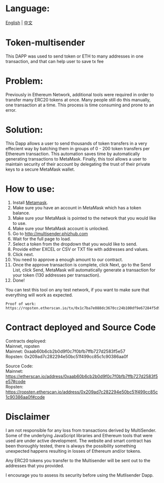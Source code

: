 # Language:
[English](https://github.com/howeguo/Token-multisender/edit/master/README.md)  | [中文](https://github.com/howeguo/Token-multisender/edit/master/README_中文.md)

# Token-multisender
This DAPP was used to send token or ETH to many addresses in one transaction, and that can help user to save tx fee
# Problem:
Previously in Ethereum Network, additional tools were required in order to transfer many ERC20 tokens at once.
Many people still do this manually, one transaction at a time. This process is time consuming and prone to an error.

# Solution:
This Dapp allows a user to send thousands of token transfers in a very effecient way by batching them in groups of 0 - 200 token transfers per Ethereum transaction. This automation saves time by automatically generating transactions to MetaMask. Finally, this tool allows a user to maintain security of their account by delegating the trust of their private keys to a secure MetaMask wallet.

# How to use:
1. Install [Metamask](https://metamask.io).
2. Make sure you have an account in MetaMask which has a token balance.
3. Make sure your MetaMask is pointed to the network that you would like to use.
4. Make sure your MetaMask account is unlocked.
5. Go to http://multisender.phizhub.com
6. Wait for the full page to load.
7. Select a token from the dropdown that you would like to send.
8. Provide either EXCEL or CSV or TXT file with addresses and values.
9. Click next.
10. You need to approve a enough amount to our contract.
11. Once the approve transaction is complete, click Next, go to the Send List, click Send, MetaMask will automatically generate a transaction for your token (130 addresses per transaction).
12. Done!

You can test this tool on any test network, if you want to make sure that
everything will work as expected.

```
Proof of work:
https://ropsten.etherscan.io/tx/0x1c7ba7e088dc3670cc24b100df9e67284f5d978560c3c6d5cd1fb0953d391f71
```

# Contract deployed and Source Code
Contracts deployed:  
Mainnet, ropsten  
Mainnet: 0xaab60b6cb2b0d9f0c7f0bfb7ffb727d2583f5e57  
Ropsten: 0x209ad7c282294e50bc51f499cc85c1c90386aa0f  

Source Code:  
Mainnet: https://etherscan.io/address/0xaab60b6cb2b0d9f0c7f0bfb7ffb727d2583f5e57#code  
Ropsten: https://ropsten.etherscan.io/address/0x209ad7c282294e50bc51f499cc85c1c90386aa0f#code 


# Disclaimer
I am not responsible for any loss from transactions derived by MultiSender.  Some of the underlying JavaScript libraries and Ethereum tools that were used are under active development. The website and smart contract has been thoroughly tested, there is always the possibility something unexpected happens resulting in losses of Ethereum and/or tokens.

Any ERC20 tokens you transfer to the Multisender will be sent out to the addresses that you provided.

I encourage you to assess its security before using the Mutlisender Dapp.
